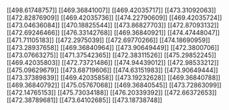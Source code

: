 [[498.61748757]]
[[469.36841007]]
[[469.42035717]]
[[473.31092063]]
[[472.82876909]]
[[469.42035736]]
[[474.22790609]]
[[469.42035724]]
[[473.04636084]]
[[470.18825544]]
[[473.86827703]]
[[472.87093132]]
[[472.69246466]]
[[476.33142768]]
[[469.36840921]]
[[474.47448047]]
[[471.71105183]]
[[472.2975039]]
[[472.69770266]]
[[474.18690959]]
[[473.28937658]]
[[469.36840964]]
[[473.90649449]]
[[472.3800706]]
[[473.07663275]]
[[471.37542365]]
[[472.38311526]]
[[475.29852245]]
[[469.42035803]]
[[472.73721486]]
[[474.94439012]]
[[472.98533212]]
[[475.09629679]]
[[473.68719606]]
[[474.63151983]]
[[473.90649444]]
[[473.37389839]]
[[469.42035858]]
[[473.19232628]]
[[469.36840788]]
[[469.36840792]]
[[475.05767068]]
[[469.36840545]]
[[473.72863099]]
[[472.14765153]]
[[475.73034188]]
[[476.20339392]]
[[472.66372653]]
[[472.38789681]]
[[473.64102685]]
[[473.18738748]]